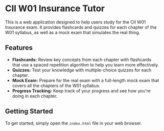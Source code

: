 # CII W01 Insurance Tutor

This is a web application designed to help users study for the CII W01 Insurance exam. It provides flashcards and quizzes for each chapter of the W01 syllabus, as well as a mock exam that simulates the real thing.

## Features

* **Flashcards:** Review key concepts from each chapter with flashcards that use a spaced repetition algorithm to help you learn more effectively.
* **Quizzes:** Test your knowledge with multiple-choice quizzes for each chapter.
* **Mock Exam:** Prepare for the real exam with a full-length mock exam that covers all the chapters of the W01 syllabus.
* **Progress Tracking:** Keep track of your progress and see how you're doing in each chapter.

## Getting Started

To get started, simply open the `index.html` file in your web browser.